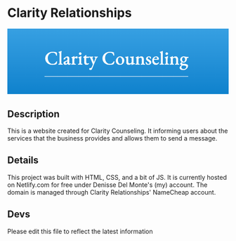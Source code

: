 # Clarity Relationships
![cover image of website](./assets/ClarityCounseling-cover.png)
## Description
This is a website created for Clarity Counseling. It informing users about the services that the business provides and allows them to send a message.

## Details
This project was built with HTML, CSS, and a bit of JS.
It is currently hosted on Netlify.com for free under Denisse Del Monte's (my) account.
The domain is managed through Clarity Relationships' NameCheap account.

## Devs
Please edit this file to reflect the latest information
